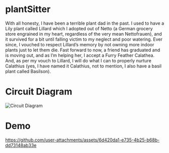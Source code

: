 # plantSitter
With all honesty, I have been a terrible plant dad in the past. I used to have a Lily plant called Lillard which I adopted out of Netto (a German grocery store engrained in my heart, regardless of the very mean Nettofrauen), and it survived for a bit until falling victim to my neglect and poor watering. Ever since, I vouched to respect Lillard’s memory by not owning more indoor plants just to let them die. Fast forward to now, a friend has graduated and is moving out, and as I’m helping her, I accept a Furry Feather Calathea. And, as per my vouch to Lillard, I will do what I can to properly nurture Calathius (yes, I have named it Calathius, not to mention, I also have a basil plant called Basilson).
# Circuit Diagram
![Circuit Diagram](https://github.com/user-attachments/assets/f0c12a31-6592-41c1-ac3c-5d5b2ca27e05)


# Demo
https://github.com/user-attachments/assets/6d420da1-e735-4b25-b68b-dd73148ab33e


